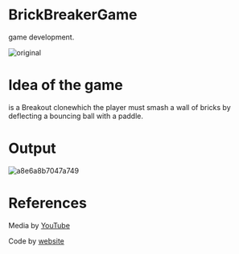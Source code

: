 # BrickBreakerGame
 game development.
 
 ![original](https://user-images.githubusercontent.com/95539797/144734467-8266adfd-a4a5-4b1a-ae9c-b82ef9d66252.png)

 
 # Idea of the game 
  is a Breakout clonewhich the player must smash a wall of bricks by deflecting a bouncing ball with a paddle.
  
  # Output 
  
 ![a8e6a8b7047a749](https://user-images.githubusercontent.com/95539797/144734855-e24365cd-4dbe-4498-9430-1fbf6229e0f4.gif)
 
 
 
 # References
 
 Media by [YouTube](https://www.youtube.com/watch?v=asOw_NRdKTQ&t=100s)
 
 
  Code by [website](https://github.com/Virajbhise/Brick-Breaker-Game/blob/main/src/MapGenerator.java)

